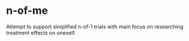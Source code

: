 # n-of-me
Attempt to support simplified n-of-1 trials with main focus on researching treatment effects on oneself.
